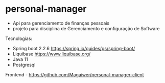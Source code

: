 # personal-manager
* Api para gerenciamento de finanças pessoais
* projeto para disciplina de Gerenciamento e configuração de Software

Tecnologias:
- Spring boot 2.2.6 https://spring.io/guides/gs/spring-boot/
- Liquibase https://www.liquibase.org/
- Java 11
- Postgresql

Frontend - https://github.com/Magaiwer/personal-manager-client
